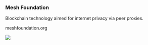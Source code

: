 ### Mesh Foundation
Blockchain technology aimed for internet privacy via peer proxies.


meshfoundation.org

<img src="https://img.shields.io/liberapay/patrons/MeshFoundation.svg?logo=liberapay">
